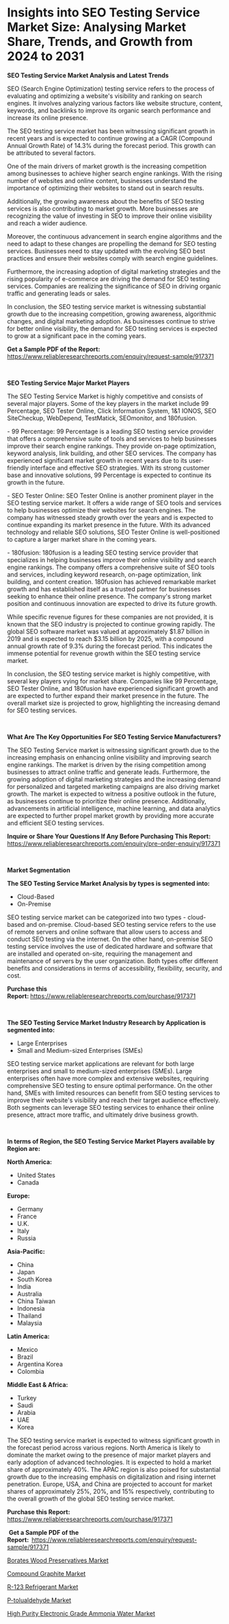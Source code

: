 <p><h1>Insights into SEO Testing Service Market Size: Analysing Market Share, Trends, and Growth from 2024 to 2031</h1></p><p><strong>SEO Testing Service Market Analysis and Latest Trends</strong></p>
<p><p>SEO (Search Engine Optimization) testing service refers to the process of evaluating and optimizing a website's visibility and ranking on search engines. It involves analyzing various factors like website structure, content, keywords, and backlinks to improve its organic search performance and increase its online presence.</p><p>The SEO testing service market has been witnessing significant growth in recent years and is expected to continue growing at a CAGR (Compound Annual Growth Rate) of 14.3% during the forecast period. This growth can be attributed to several factors.</p><p>One of the main drivers of market growth is the increasing competition among businesses to achieve higher search engine rankings. With the rising number of websites and online content, businesses understand the importance of optimizing their websites to stand out in search results.</p><p>Additionally, the growing awareness about the benefits of SEO testing services is also contributing to market growth. More businesses are recognizing the value of investing in SEO to improve their online visibility and reach a wider audience.</p><p>Moreover, the continuous advancement in search engine algorithms and the need to adapt to these changes are propelling the demand for SEO testing services. Businesses need to stay updated with the evolving SEO best practices and ensure their websites comply with search engine guidelines.</p><p>Furthermore, the increasing adoption of digital marketing strategies and the rising popularity of e-commerce are driving the demand for SEO testing services. Companies are realizing the significance of SEO in driving organic traffic and generating leads or sales.</p><p>In conclusion, the SEO testing service market is witnessing substantial growth due to the increasing competition, growing awareness, algorithmic changes, and digital marketing adoption. As businesses continue to strive for better online visibility, the demand for SEO testing services is expected to grow at a significant pace in the coming years.</p></p>
<p><strong>Get a Sample PDF of the Report:&nbsp;</strong> <a href="https://www.reliableresearchreports.com/enquiry/request-sample/917371">https://www.reliableresearchreports.com/enquiry/request-sample/917371</a></p>
<p>&nbsp;</p>
<p><strong>SEO Testing Service Major Market Players</strong></p>
<p><p>The SEO Testing Service Market is highly competitive and consists of several major players. Some of the key players in the market include 99 Percentage, SEO Tester Online, Click Information System, 1&1 IONOS, SEO SiteCheckup, WebDepend, TestMatick, SEOmonitor, and 180fusion.</p><p>- 99 Percentage: 99 Percentage is a leading SEO testing service provider that offers a comprehensive suite of tools and services to help businesses improve their search engine rankings. They provide on-page optimization, keyword analysis, link building, and other SEO services. The company has experienced significant market growth in recent years due to its user-friendly interface and effective SEO strategies. With its strong customer base and innovative solutions, 99 Percentage is expected to continue its growth in the future.</p><p>- SEO Tester Online: SEO Tester Online is another prominent player in the SEO testing service market. It offers a wide range of SEO tools and services to help businesses optimize their websites for search engines. The company has witnessed steady growth over the years and is expected to continue expanding its market presence in the future. With its advanced technology and reliable SEO solutions, SEO Tester Online is well-positioned to capture a larger market share in the coming years.</p><p>- 180fusion: 180fusion is a leading SEO testing service provider that specializes in helping businesses improve their online visibility and search engine rankings. The company offers a comprehensive suite of SEO tools and services, including keyword research, on-page optimization, link building, and content creation. 180fusion has achieved remarkable market growth and has established itself as a trusted partner for businesses seeking to enhance their online presence. The company's strong market position and continuous innovation are expected to drive its future growth.</p><p>While specific revenue figures for these companies are not provided, it is known that the SEO industry is projected to continue growing rapidly. The global SEO software market was valued at approximately $1.87 billion in 2019 and is expected to reach $3.15 billion by 2025, with a compound annual growth rate of 9.3% during the forecast period. This indicates the immense potential for revenue growth within the SEO testing service market.</p><p>In conclusion, the SEO testing service market is highly competitive, with several key players vying for market share. Companies like 99 Percentage, SEO Tester Online, and 180fusion have experienced significant growth and are expected to further expand their market presence in the future. The overall market size is projected to grow, highlighting the increasing demand for SEO testing services.</p></p>
<p>&nbsp;</p>
<p><strong>What Are The Key Opportunities For SEO Testing Service Manufacturers?</strong></p>
<p><p>The SEO Testing Service market is witnessing significant growth due to the increasing emphasis on enhancing online visibility and improving search engine rankings. The market is driven by the rising competition among businesses to attract online traffic and generate leads. Furthermore, the growing adoption of digital marketing strategies and the increasing demand for personalized and targeted marketing campaigns are also driving market growth. The market is expected to witness a positive outlook in the future, as businesses continue to prioritize their online presence. Additionally, advancements in artificial intelligence, machine learning, and data analytics are expected to further propel market growth by providing more accurate and efficient SEO testing services.</p></p>
<p><strong>Inquire or Share Your Questions If Any Before Purchasing This Report:</strong> <a href="https://www.reliableresearchreports.com/enquiry/pre-order-enquiry/917371">https://www.reliableresearchreports.com/enquiry/pre-order-enquiry/917371</a></p>
<p>&nbsp;</p>
<p><strong>Market Segmentation</strong></p>
<p><strong>The SEO Testing Service Market Analysis by types is segmented into:</strong></p>
<p><ul><li>Cloud-Based</li><li>On-Premise</li></ul></p>
<p><p>SEO testing service market can be categorized into two types - cloud-based and on-premise. Cloud-based SEO testing service refers to the use of remote servers and online software that allow users to access and conduct SEO testing via the internet. On the other hand, on-premise SEO testing service involves the use of dedicated hardware and software that are installed and operated on-site, requiring the management and maintenance of servers by the user organization. Both types offer different benefits and considerations in terms of accessibility, flexibility, security, and cost.</p></p>
<p><strong>Purchase this Report:&nbsp;</strong><a href="https://www.reliableresearchreports.com/purchase/917371">https://www.reliableresearchreports.com/purchase/917371</a></p>
<p>&nbsp;</p>
<p><strong>The SEO Testing Service Market Industry Research by Application is segmented into:</strong></p>
<p><ul><li>Large Enterprises</li><li>Small and Medium-sized Enterprises (SMEs)</li></ul></p>
<p><p>SEO testing service market applications are relevant for both large enterprises and small to medium-sized enterprises (SMEs). Large enterprises often have more complex and extensive websites, requiring comprehensive SEO testing to ensure optimal performance. On the other hand, SMEs with limited resources can benefit from SEO testing services to improve their website's visibility and reach their target audience effectively. Both segments can leverage SEO testing services to enhance their online presence, attract more traffic, and ultimately drive business growth.</p></p>
<p>&nbsp;</p>
<p><strong>In terms of Region, the SEO Testing Service Market Players available by Region are:</strong></p>
<p>
    <p> <strong> North America: </strong>
        <ul>
            <li>United States</li>
            <li>Canada</li>
        </ul>
        </p> 
    <p> <strong> Europe: </strong>
        <ul>
            <li>Germany</li>
            <li>France</li>
            <li>U.K.</li>
            <li>Italy</li>
            <li>Russia</li>
        </ul>
        </p> 
    <p> <strong> Asia-Pacific: </strong>
        <ul>
            <li>China</li>
            <li>Japan</li>
            <li>South Korea</li>
            <li>India</li>
            <li>Australia</li>
            <li>China Taiwan</li>
            <li>Indonesia</li>
            <li>Thailand</li>
            <li>Malaysia</li>
        </ul>
        </p> 
    <p> <strong> Latin America: </strong>
        <ul>
            <li>Mexico</li>
            <li>Brazil</li>
            <li>Argentina Korea</li>
            <li>Colombia</li>
        </ul>
        </p> 
    <p> <strong> Middle East & Africa: </strong>
        <ul>
            <li>Turkey</li>
            <li>Saudi</li>
            <li>Arabia</li>
            <li>UAE</li>
            <li>Korea</li>
        </ul>
    </p>
    </p>
<p><p>The SEO testing service market is expected to witness significant growth in the forecast period across various regions. North America is likely to dominate the market owing to the presence of major market players and early adoption of advanced technologies. It is expected to hold a market share of approximately 40%. The APAC region is also poised for substantial growth due to the increasing emphasis on digitalization and rising internet penetration. Europe, USA, and China are projected to account for market shares of approximately 25%, 20%, and 15% respectively, contributing to the overall growth of the global SEO testing service market.</p></p>
<p><strong>Purchase this Report: </strong><a href="https://www.reliableresearchreports.com/purchase/917371">https://www.reliableresearchreports.com/purchase/917371</a></p>
<p>&nbsp;<strong>Get a Sample PDF of the Report:&nbsp;&nbsp;</strong><a href="https://www.reliableresearchreports.com/enquiry/request-sample/917371">https://www.reliableresearchreports.com/enquiry/request-sample/917371</a></p>
<p><strong></strong></p>
<p><p><a href="https://medium.com/@yvettelesch/borates-wood-preservatives-market-report-reveals-the-latest-trends-and-growth-opportunities-of-this-8a65ee0835aa">Borates Wood Preservatives Market</a></p><p><a href="https://medium.com/@yvettelesch/compound-graphite-market-furnishes-information-on-market-share-market-trends-and-market-growth-0b233197d5f2">Compound Graphite Market</a></p><p><a href="https://medium.com/@yvettelesch/r-123-refrigerant-market-size-market-outlook-and-market-forecast-2024-to-2031-ce36acc0e786">R-123 Refrigerant Market</a></p><p><a href="https://medium.com/@yvettelesch/p-tolualdehyde-market-the-key-to-successful-business-strategy-forecast-till-2031-df7930deadee">P-tolualdehyde Market</a></p><p><a href="https://medium.com/@yvettelesch/high-purity-electronic-grade-ammonia-water-market-analysis-its-cagr-market-segmentation-and-a1b7af299ef0">High Purity Electronic Grade Ammonia Water Market</a></p></p>